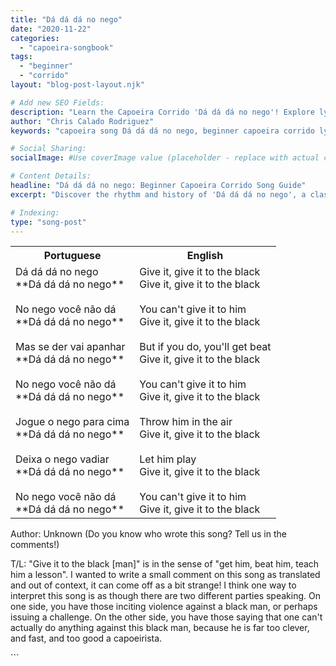 ```yaml
---
title: "Dá dá dá no nego"
date: "2020-11-22"
categories:
  - "capoeira-songbook"
tags:
  - "beginner"
  - "corrido"
layout: "blog-post-layout.njk"

# Add new SEO Fields:
description: "Learn the Capoeira Corrido 'Dá dá dá no nego'! Explore lyrics, meaning, and beginner-friendly techniques. Perfect for capoeira songbook enthusiasts."
author: "Chris Calado Rodriguez"
keywords: "capoeira song Dá dá dá no nego, beginner capoeira corrido lyrics, capoeira songbook for beginners, traditional capoeira songs and meanings, easy capoeira songs to learn, capoeira corrido music download, how to sing Dá dá dá no nego, capoeira song analysis and tutorial"

# Social Sharing:
socialImage: #Use coverImage value (placeholder - replace with actual coverImage YAML key:value pair if present)

# Content Details:
headline: "Dá dá dá no nego: Beginner Capoeira Corrido Song Guide"
excerpt: "Discover the rhythm and history of 'Dá dá dá no nego', a classic capoeira corrido, with lyrics and beginner-friendly insights into its meaning and practice."

# Indexing:
type: "song-post"
---
```



<table class="capoeira-table">
    <tr class="header-row">
        <th>Portuguese</th>
        <th>English</th>
    </tr>
    <tr>
        <td>Dá dá dá no nego<br>**Dá dá dá no nego**<br><br>No nego você não dá<br>**Dá dá dá no nego**<br><br>Mas se der vai apanhar<br>**Dá dá dá no nego**<br><br>No nego você não dá<br>**Dá dá dá no nego**<br><br>Jogue o nego para cima<br>**Dá dá dá no nego**<br><br>Deixa o nego vadiar<br>**Dá dá dá no nego**<br><br>No nego você não dá<br>**Dá dá dá no nego**</td>
        <td>Give it, give it to the black<br>Give it, give it to the black<br><br>You can't give it to him<br>Give it, give it to the black<br><br>But if you do, you'll get beat<br>Give it, give it to the black<br><br>You can't give it to him<br>Give it, give it to the black<br><br>Throw him in the air<br>Give it, give it to the black<br><br>Let him play<br>Give it, give it to the black<br><br>You can't give it to him<br>Give it, give it to the black</td>
    </tr>
</table>
<figcaption>

Author: Unknown (Do you know who wrote this song? Tell us in the comments!)  
  
T/L: "Give it to the black \[man\]" is in the sense of "get him, beat him, teach him a lesson". I wanted to write a small comment on this song as translated and out of context, it can come off as a bit strange! I think one way to interpret this song is as though there are two different parties speaking. On one side, you have those inciting violence against a black man, or perhaps issuing a challenge. On the other side, you have those saying that one can't actually do anything against this black man, because he is far too clever, and fast, and too good a capoeirista.

</figcaption>
```